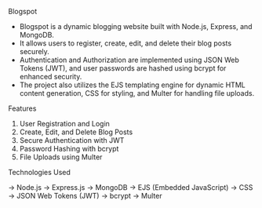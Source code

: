 Blogspot

* Blogspot is a dynamic blogging website built with Node.js, Express, and MongoDB. 
* It allows users to register, create, edit, and delete their blog posts securely. 
* Authentication and Authorization are implemented using JSON Web Tokens (JWT), and user passwords are hashed using bcrypt for enhanced security. 
* The project also utilizes the EJS templating engine for dynamic HTML content generation, CSS for styling, and Multer for handling file uploads.

Features

1. User Registration and Login
2. Create, Edit, and Delete Blog Posts
3. Secure Authentication with JWT
4. Password Hashing with bcrypt
5. File Uploads using Multer
   
Technologies Used

-> Node.js
-> Express.js
-> MongoDB
-> EJS (Embedded JavaScript)
-> CSS
-> JSON Web Tokens (JWT)
-> bcrypt
-> Multer

